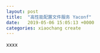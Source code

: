 ```yaml
---
layout: post
title:  "高性能配置文件服务 Yaconf"
date:   2019-05-06 15:05:13 +0000
categories: xiaochang create
---
```


xxxx
